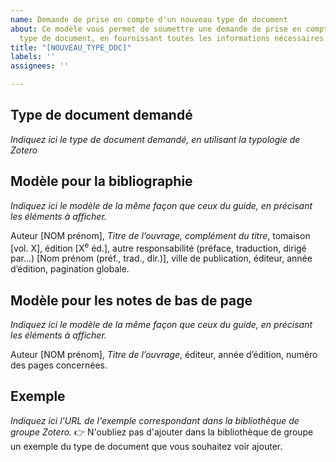 ```yaml
---
name: Demande de prise en compte d'un nouveau type de document
about: Ce modèle vous permet de soumettre une demande de prise en compte d'un nouveau
  type de document, en fournissant toutes les informations nécessaires à son examen.
title: "[NOUVEAU_TYPE_DOC]"
labels: ''
assignees: ''

---
```


## Type de document demandé 
_Indiquez ici le type de document demandé, en utilisant la typologie de Zotero_

## Modèle pour la bibliographie

_Indiquez ici le modèle de la même façon que ceux du guide, en précisant les éléments à afficher._

Auteur \[NOM prénom\], *Titre de l’ouvrage, complément du titre*, tomaison \[vol. X\], édition \[X<sup>e</sup> éd.\], autre responsabilité (préface, traduction, dirigé par…) \[Nom prénom (préf., trad., dir.)\], ville de publication, éditeur, année d’édition, pagination globale.


## Modèle pour les notes de bas de page

_Indiquez ici le modèle de la même façon que ceux du guide, en précisant les éléments à afficher._

Auteur \[NOM prénom\], *Titre de l’ouvrage*, éditeur, année d’édition, numéro des pages concernées.

## Exemple 

_Indiquez ici l'URL de l'exemple correspondant dans la bibliothèque de groupe Zotero._
:point_right: N'oubliez pas d'ajouter dans la bibliothèque de groupe un exemple du type de document que vous souhaitez voir ajouter.
